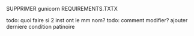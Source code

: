 SUPPRIMER gunicorn REQUIREMENTS.TXTX

todo: quoi faire si 2 inst ont le mm nom?
todo: comment modifier?
ajouter derniere condition patinoire